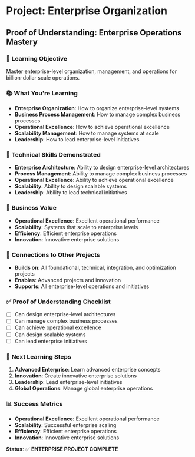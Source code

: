 # Project: Enterprise Organization
## Proof of Understanding: Enterprise Operations Mastery

### 🎯 **Learning Objective**
Master enterprise-level organization, management, and operations for billion-dollar scale operations.

### 📚 **What You're Learning**
- **Enterprise Organization**: How to organize enterprise-level systems
- **Business Process Management**: How to manage complex business processes
- **Operational Excellence**: How to achieve operational excellence
- **Scalability Management**: How to manage systems at scale
- **Leadership**: How to lead enterprise-level initiatives

### 🔧 **Technical Skills Demonstrated**
- **Enterprise Architecture**: Ability to design enterprise-level architectures
- **Process Management**: Ability to manage complex business processes
- **Operational Excellence**: Ability to achieve operational excellence
- **Scalability**: Ability to design scalable systems
- **Leadership**: Ability to lead technical initiatives

### 💼 **Business Value**
- **Operational Excellence**: Excellent operational performance
- **Scalability**: Systems that scale to enterprise levels
- **Efficiency**: Efficient enterprise operations
- **Innovation**: Innovative enterprise solutions

### 🔗 **Connections to Other Projects**
- **Builds on**: All foundational, technical, integration, and optimization projects
- **Enables**: Advanced projects and innovation
- **Supports**: All enterprise-level operations and initiatives

### ✅ **Proof of Understanding Checklist**
- [ ] Can design enterprise-level architectures
- [ ] Can manage complex business processes
- [ ] Can achieve operational excellence
- [ ] Can design scalable systems
- [ ] Can lead enterprise initiatives

### 🎯 **Next Learning Steps**
1. **Advanced Enterprise**: Learn advanced enterprise concepts
2. **Innovation**: Create innovative enterprise solutions
3. **Leadership**: Lead enterprise-level initiatives
4. **Global Operations**: Manage global enterprise operations

### 📊 **Success Metrics**
- **Operational Excellence**: Excellent operational performance
- **Scalability**: Successful enterprise scaling
- **Efficiency**: Efficient enterprise operations
- **Innovation**: Innovative enterprise solutions

**Status**: ✅ **ENTERPRISE PROJECT COMPLETE**
